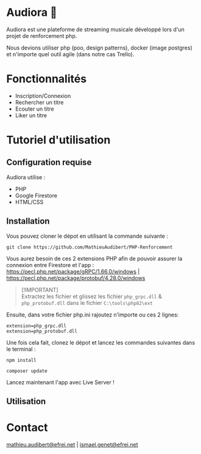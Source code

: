 # Audiora 🎵

Audiora est une plateforme de streaming musicale développé lors d'un projet de renforcement php.

Nous devions utiliser php (poo, design patterns), docker (image postgres) et n'importe quel outil agile (dans notre cas Trello).


# Fonctionnalités

- Inscription/Connexion 
- Rechercher un titre
- Ecouter un titre 
- Liker un titre 

# Tutoriel d'utilisation

## Configuration requise

Audiora utilise :
- PHP
- Google Firestore
- HTML/CSS

## Installation

Vous pouvez cloner le dépot en utilisant la commande suivante :
``` 
git clone https://github.com/MathieuAudibert/PHP-Renforcement
``` 

Vous aurez besoin de ces 2 extensions PHP afin de pouvoir assurer la connexion entre Firestore et l'app : 
https://pecl.php.net/package/gRPC/1.66.0/windows | https://pecl.php.net/package/protobuf/4.28.0/windows

>[!IMPORTANT]\
>Extractez les fichier et glissez les fichier `php_grpc.dll` & `php_protobuf.dll` dans le fichier `C:\tools\php82\ext`


Ensuite, dans votre fichier php.ini rajoutez n'importe ou ces 2 lignes: 
```
extension=php_grpc.dll
extension=php_protobuf.dll
```

Une fois cela fait, clonez le dépot et lancez les commandes suivantes dans le terminal : 
```
npm install
```

```
composer update 
```

Lancez maintenant l'app avec Live Server !

## Utilisation 


# Contact

mathieu.audibert@efrei.net | ismael.genet@efrei.net